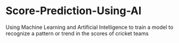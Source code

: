 # Score-Prediction-Using-AI
Using Machine Learning and Artificial Intelligence to train a model to recognize a pattern or trend in the scores of cricket teams
